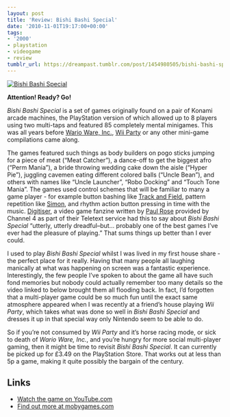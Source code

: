 ```yaml
---
layout: post
title: 'Review: Bishi Bashi Special'
date: '2010-11-01T19:17:00+00:00'
tags:
- '2000'
- playstation
- videogame
- review
tumblr_url: https://dreampast.tumblr.com/post/1454980505/bishi-bashi-special
---
```

[![Bishi Bashi Special](https://64.media.tumblr.com/tumblr_lab17u3uMy1qbfpni.png)](http://dreampast.tumblr.com/post/1454980505/bishi-bashi-special)

**Attention! Ready? Go!**

_Bishi Bashi Special_ is a set of games originally found on a pair of Konami arcade machines, the PlayStation version of which allowed up to 8 players using two multi-taps and featured 85 completely mental minigames. This was all years before [Wario Ware, Inc.](http://www.mobygames.com/game/warioware-inc-mega-microgame), [Wii Party](http://www.mobygames.com/game/wii-party) or any other mini-game compilations came along.

The games featured such things as body builders on pogo sticks jumping for a piece of meat (“Meat Catcher”), a dance-off to get the biggest afro (“Perm Mania”), a bride throwing wedding cake down the aisle (“Hyper Pie”), juggling cavemen eating different colored balls (“Uncle Bean”), and others with names like “Uncle Launcher”, “Robo Docking” and “Touch Tone Mania”. The games used control schemes that will be familiar to many a game player - for example button bashing like [Track and Field](http://www.mobygames.com/game/track-field), pattern repetition like [Simon](http://www.mobygames.com/game/simon), and rhythm action button pressing in time with the music. [Digitiser](http://en.wikipedia.org/wiki/Digitiser), a video game fanzine written by [Paul Rose](http://en.wikipedia.org/wiki/Paul_Rose_(writer)) provided by Channel 4 as part of their Teletext service had this to say about _Bishi Bashi Special_ “utterly, utterly dreadful–but… probably one of the best games I’ve ever had the pleasure of playing.” That sums things up better than I ever could.

I used to play _Bishi Bashi Special_ whilst I was lived in my first house share - the perfect place for it really. Having that many people all laughing manically at what was happening on screen was a fantastic experience. Interestingly, the few people I’ve spoken to about the game all have such fond memories but nobody could actually remember too many details so the video linked to below brought them all flooding back. In fact, I’d forgotten that a multi-player game could be so much fun until the exact same atmosphere appeared when I was recently at a friend’s house playing _Wii Party_, which takes what was done so well in _Bishi Bashi Special_ and dresses it up in that special way only Nintendo seem to be able to do.

So if you’re not consumed by _Wii Party_ and it’s horse racing mode, or sick to death of _Wario Ware, Inc._, and you’re hungry for more social multi-player gaming, then it might be time to revisit _Bishi Bashi Special_. It can currently be picked up for £3.49 on the PlayStation Store. That works out at less than 5p a game, making it quite possibly the bargain of the century.

## Links

- [Watch the game on YouTube.com](http://www.youtube.com/watch?v=AYYtiIicCkI)
- [Find out more at mobygames.com](http://www.mobygames.com/game/bishi-bashi-special)